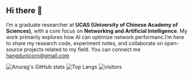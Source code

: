 ## Hi there 👋

<!--
**dh-Unicorn/dh-Unicorn** is a ✨ _special_ ✨ repository because its `README.md` (this file) appears on your GitHub profile.

Here are some ideas to get you started:

- 🔭 I’m currently working on ...
- 🌱 I’m currently learning ...
- 👯 I’m looking to collaborate on ...
- 🤔 I’m looking for help with ...
- 💬 Ask me about ...
- 📫 How to reach me: ...
- 😄 Pronouns: ...
- ⚡ Fun fact: ...
-->
I’m a graduate researcher at **UCAS (University of Chinese Academy of Sciences)**, with a core focus on **Networking and Artificial Intelligence**. My work primarily explores how AI can optimize network performanc.I’m here to share my research code, experiment notes, and collaborate on open-source projects related to my field. You can connect me hangdunicorn@gmail.com

![Anurag's GitHub stats](https://github-readme-stats.vercel.app/api?username=dh-Unicorn)
![Top Langs](https://github-readme-stats.vercel.app/api/top-langs/?username=dh-Unicorn)
![visitors](https://visitor-badge.glitch.me/badge?page_id=page.id&left_color=green&right_color=red)
